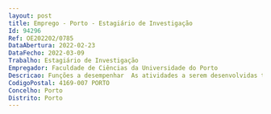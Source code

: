 ```yaml
--- 
layout: post
title: Emprego - Porto - Estagiário de Investigação
Id: 94296
Ref: OE202202/0785
DataAbertura: 2022-02-23
DataFecho: 2022-03-09
Trabalho: Estagiário de Investigação
Empregador: Faculdade de Ciências da Universidade do Porto
Descricao: Funções a desempenhar  As atividades a serem desenvolvidas têm como objetivo o seguinte   manutenção laboratorial de espécies padrão em ecologia ecotoxicologia aquática  caraterização física e química de solos e amostras de água  preparação de elutriados de solo para caraterização ecotoxicológica de solos  realização de ensaios ecotoxicológicos com espécies aquáticas  interpretação e escrita dos resultados obtidos nos ensaios ecotoxicológicos em formato de artigo científico.
CodigoPostal: 4169-007 PORTO
Concelho: Porto
Distrito: Porto
--- 
```

